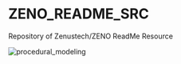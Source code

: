 # ZENO_README_SRC
Repository of Zenustech/ZENO ReadMe Resource

![procedural_modeling](./gif/procedural_modeling.gif)